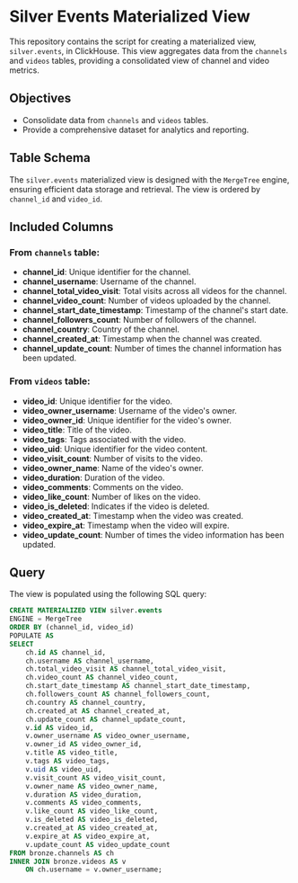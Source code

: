 # Silver Events Materialized View

This repository contains the script for creating a materialized view, `silver.events`, in ClickHouse. This view aggregates data from the `channels` and `videos` tables, providing a consolidated view of channel and video metrics. 

## Objectives

- Consolidate data from `channels` and `videos` tables.
- Provide a comprehensive dataset for analytics and reporting.

## Table Schema

The `silver.events` materialized view is designed with the `MergeTree` engine, ensuring efficient data storage and retrieval. The view is ordered by `channel_id` and `video_id`.

## Included Columns

### From `channels` table:
- **channel_id**: Unique identifier for the channel.
- **channel_username**: Username of the channel.
- **channel_total_video_visit**: Total visits across all videos for the channel.
- **channel_video_count**: Number of videos uploaded by the channel.
- **channel_start_date_timestamp**: Timestamp of the channel's start date.
- **channel_followers_count**: Number of followers of the channel.
- **channel_country**: Country of the channel.
- **channel_created_at**: Timestamp when the channel was created.
- **channel_update_count**: Number of times the channel information has been updated.

### From `videos` table:
- **video_id**: Unique identifier for the video.
- **video_owner_username**: Username of the video's owner.
- **video_owner_id**: Unique identifier for the video's owner.
- **video_title**: Title of the video.
- **video_tags**: Tags associated with the video.
- **video_uid**: Unique identifier for the video content.
- **video_visit_count**: Number of visits to the video.
- **video_owner_name**: Name of the video's owner.
- **video_duration**: Duration of the video.
- **video_comments**: Comments on the video.
- **video_like_count**: Number of likes on the video.
- **video_is_deleted**: Indicates if the video is deleted.
- **video_created_at**: Timestamp when the video was created.
- **video_expire_at**: Timestamp when the video will expire.
- **video_update_count**: Number of times the video information has been updated.

## Query
The view is populated using the following SQL query:

```sql
CREATE MATERIALIZED VIEW silver.events
ENGINE = MergeTree
ORDER BY (channel_id, video_id)
POPULATE AS
SELECT
    ch.id AS channel_id,
    ch.username AS channel_username,
    ch.total_video_visit AS channel_total_video_visit,
    ch.video_count AS channel_video_count,
    ch.start_date_timestamp AS channel_start_date_timestamp,
    ch.followers_count AS channel_followers_count,
    ch.country AS channel_country,
    ch.created_at AS channel_created_at,
    ch.update_count AS channel_update_count,
    v.id AS video_id,
    v.owner_username AS video_owner_username,
    v.owner_id AS video_owner_id,
    v.title AS video_title,
    v.tags AS video_tags,
    v.uid AS video_uid,
    v.visit_count AS video_visit_count,
    v.owner_name AS video_owner_name,
    v.duration AS video_duration,
    v.comments AS video_comments,
    v.like_count AS video_like_count,
    v.is_deleted AS video_is_deleted,
    v.created_at AS video_created_at,
    v.expire_at AS video_expire_at,
    v.update_count AS video_update_count
FROM bronze.channels AS ch
INNER JOIN bronze.videos AS v
    ON ch.username = v.owner_username;

